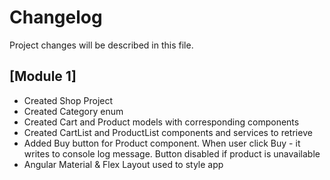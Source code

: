 # Changelog
Project changes will be described in this file.

## [Module 1]
- Created Shop Project
- Created Category enum
- Created Cart and Product models with corresponding components
- Created CartList and ProductList components and services to retrieve
- Added Buy button for Product component. When user click Buy - it writes to console log message. Button disabled if product is unavailable
- Angular Material & Flex Layout used to style app 